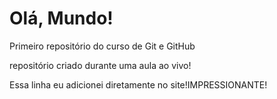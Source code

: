 # Olá, Mundo!
Primeiro repositório do curso de Git e GitHub

repositório criado durante uma aula ao vivo!

Essa linha eu adicionei diretamente no site!IMPRESSIONANTE!
